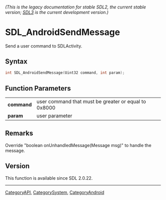 ###### (This is the legacy documentation for stable SDL2, the current stable version; [SDL3](https://wiki.libsdl.org/SDL3/) is the current development version.)
# SDL_AndroidSendMessage

Send a user command to SDLActivity.

## Syntax

```c
int SDL_AndroidSendMessage(Uint32 command, int param);

```

## Function Parameters

|                 |                                                      |
| --------------- | ---------------------------------------------------- |
| **command**     | user command that must be greater or equal to 0x8000 |
| **param**       | user parameter                                       |

## Remarks

Override "boolean onUnhandledMessage(Message msg)" to handle the message.

## Version

This function is available since SDL 2.0.22.

----
[CategoryAPI](CategoryAPI), [CategorySystem](CategorySystem), [CategoryAndroid](CategoryAndroid)

